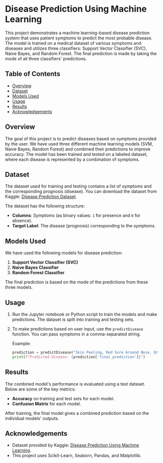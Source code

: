 # Disease Prediction Using Machine Learning

This project demonstrates a machine learning-based disease prediction system that uses patient symptoms to predict the most probable disease. The model is trained on a medical dataset of various symptoms and diseases and utilizes three classifiers: Support Vector Classifier (SVC), Naive Bayes, and Random Forest. The final prediction is made by taking the mode of all three classifiers' predictions.

## Table of Contents
- [Overview](#overview)
- [Dataset](#dataset)
- [Models Used](#models-used)
- [Usage](#usage)
- [Results](#results)
- [Acknowledgements](#acknowledgements)

## Overview

The goal of this project is to predict diseases based on symptoms provided by the user. We have used three different machine learning models (SVM, Naive Bayes, Random Forest) and combined their predictions to improve accuracy. The model has been trained and tested on a labeled dataset, where each disease is represented by a combination of symptoms.

## Dataset

The dataset used for training and testing contains a list of symptoms and the corresponding prognosis (disease). You can download the dataset from Kaggle: [Disease Prediction Dataset](https://www.kaggle.com/datasets/kaushil268/disease-prediction-using-machine-learning).

The dataset has the following structure:
- **Columns**: Symptoms (as binary values: `1` for presence and `0` for absence).
- **Target Label**: The disease (prognosis) corresponding to the symptoms.

## Models Used

We have used the following models for disease prediction:
1. **Support Vector Classifier (SVC)**
2. **Naive Bayes Classifier**
3. **Random Forest Classifier**

The final prediction is based on the mode of the predictions from these three models.

## Usage

1. Run the Jupyter notebook or Python script to train the models and make predictions. The dataset is split into training and testing sets.
2. To make predictions based on user input, use the `predictDisease` function. You can pass symptoms in a comma-separated string.

    Example:
    ```python
    prediction = predictDisease("Skin Peeling, Red Sore Around Nose, Drying And Tingling Lips")
    print(f"Predicted Disease: {prediction['final_prediction']}")
    ```

## Results

The combined model's performance is evaluated using a test dataset. Below are some of the key metrics:
- **Accuracy** on training and test sets for each model.
- **Confusion Matrix** for each model.

After training, the final model gives a combined prediction based on the individual models' outputs.

## Acknowledgements

- Dataset provided by Kaggle: [Disease Prediction Using Machine Learning](https://www.kaggle.com/datasets/kaushil268/disease-prediction-using-machine-learning).
- This project uses Scikit-Learn, Seaborn, Pandas, and Matplotlib.

